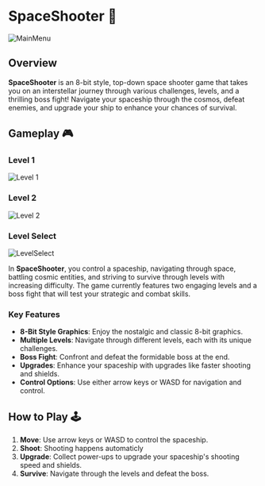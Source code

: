 # SpaceShooter 🚀

![MainMenu](https://github.com/SanderFossedal/SpaceShooter/assets/126075350/4153d311-5281-4154-bba2-5d904065b706)

## Overview

**SpaceShooter** is an 8-bit style, top-down space shooter game that takes you on an interstellar journey through various challenges, levels, and a thrilling boss fight! Navigate your spaceship through the cosmos, defeat enemies, and upgrade your ship to enhance your chances of survival.

## Gameplay 🎮

### Level 1
![Level 1](https://github.com/SanderFossedal/SpaceShooter/assets/126075350/455d8cf7-787b-4d5e-9bfc-a7eb02990cc6)

### Level 2
![Level 2](https://github.com/SanderFossedal/SpaceShooter/assets/126075350/cba2b8e2-4b3c-433e-8a3b-3ba86045cf52)

### Level Select
![LevelSelect](https://github.com/SanderFossedal/SpaceShooter/assets/126075350/94e06393-2511-448e-8dbb-7e5d496e3e97)


In **SpaceShooter**, you control a spaceship, navigating through space, battling cosmic entities, and striving to survive through levels with increasing difficulty. The game currently features two engaging levels and a boss fight that will test your strategic and combat skills.

### Key Features

- **8-Bit Style Graphics**: Enjoy the nostalgic and classic 8-bit graphics.
- **Multiple Levels**: Navigate through different levels, each with its unique challenges.
- **Boss Fight**: Confront and defeat the formidable boss at the end.
- **Upgrades**: Enhance your spaceship with upgrades like faster shooting and shields.
- **Control Options**: Use either arrow keys or WASD for navigation and control.

## How to Play 🕹️

1. **Move**: Use arrow keys or WASD to control the spaceship.
2. **Shoot**: Shooting happens automaticly
3. **Upgrade**: Collect power-ups to upgrade your spaceship's shooting speed and shields.
4. **Survive**: Navigate through the levels and defeat the boss.
